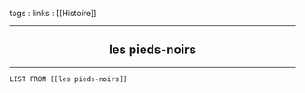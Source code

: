 tags : 
links : [[Histoire]]

****

<h2 style="text-align: center;"> les pieds-noirs </h2>

****


```dataview
LIST FROM [[les pieds-noirs]]
```
